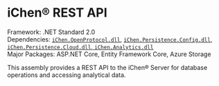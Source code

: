 # iChen&reg; REST API

Framework: .NET Standard 2.0  
Dependencies: [`iChen.OpenProtocol.dll`](https://github.com/chenhsong/OpenProtocol), [`iChen.Persistence.Config.dll`, `iChen.Persistence.Cloud.dll`, `iChen.Analytics.dll`](https://github.com/chenhsong/iChen.Persistence)  
Major Packages: ASP.NET Core, Entity Framework Core, Azure Storage

This assembly provides a REST API to the iChen&reg; Server for database operations and accessing analytical data.
